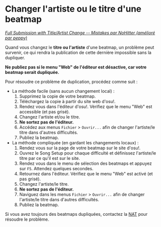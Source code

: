 # Changer l'artiste ou le titre d'une beatmap

*[Full Submission with Title/Artist Change -- Mistakes par NoHitter (amélioré par peppy)](https://osu.ppy.sh/community/forums/topics/24443)*

Quand vous changez le **titre ou l'artiste** d'une beatmap, un problème peut survenir, ce qui rendra la publication de cette dernière impossible sans la dupliquer.

**Ne publiez pas si le menu "Web" de l'éditeur est désactive, car votre beatmap serait dupliquée.**

Pour résoudre ce problème de duplication, procédez comme suit :

- La méthode facile (sans aucun changement local) :
  1. Supprimez la copie de votre beatmap.
  2. Téléchargez la copie à partir du site web d'osu!.
  3. Rendez vous dans l'éditeur d'osu!. Vérifiez que le menu "Web" est accessible (et pas grisé).
  4. Changez l'artiste et/ou le titre.
  5. **Ne sortez pas de l'éditeur.**
  6. Accédez aux menus `Fichier` > `Ouvrir...` afin de changer l'artiste/le titre dans d'autres difficultés.
  7. Publiez la beatmap.
- La méthode compliquée (en gardant les changements locaux) :
  1. Rendez vous sur la page de votre beatmap sur le site d'osu!.
  2. Ouvrez le Song Setup pour chaque difficulté et définissez l'artiste/le titre par ce qu'il est sur le site.
  3. Rendez vous dans le menu de sélection des beatmaps et appuyez sur `F5`. Attendez quelques secondes.
  4. Retournez dans l'éditeur. Vérifiez que le menu "Web" est activé (et pas grisé).
  5. Changez l'artiste/le titre.
  6. **Ne sortez pas de l'éditeur.**
  7. Naviguez dans les menus `Fichier` > `Ouvrir...` afin de changer l'artiste/le titre dans d'autres difficultés.
  8. Publiez la beatmap.

Si vous avez toujours des beatmaps dupliquées, contactez la [NAT](/wiki/People/The_Team/Nomination_Assessment_Team) pour résoudre le problème.

